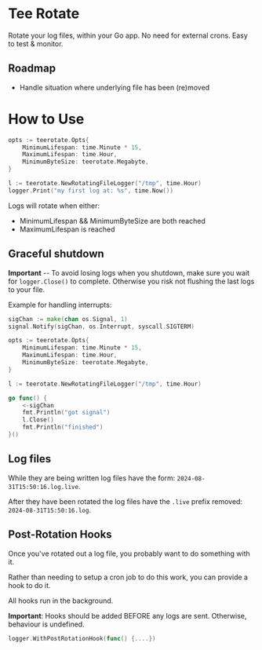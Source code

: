 # Tee Rotate
Rotate your log files, within your Go app. No need for external crons. Easy to test & monitor.

## Roadmap
* Handle situation where underlying file has been (re)moved

# How to Use
```go
opts := teerotate.Opts{
	MinimumLifespan: time.Minute * 15,
	MaximumLifespan: time.Hour,
	MinimumByteSize: teerotate.Megabyte,
}

l := teerotate.NewRotatingFileLogger("/tmp", time.Hour)
logger.Print("my first log at: %s", time.Now())
```

Logs will rotate when either:
* MinimumLifespan && MinimumByteSize are both reached
* MaximumLifespan is reached

## Graceful shutdown
**Important** -- To avoid losing logs when you shutdown, make sure you wait for `logger.Close()` to complete.
Otherwise you risk not flushing the last logs to your file.

Example for handling interrupts:

```go
sigChan := make(chan os.Signal, 1)
signal.Notify(sigChan, os.Interrupt, syscall.SIGTERM)

opts := teerotate.Opts{
	MinimumLifespan: time.Minute * 15,
	MaximumLifespan: time.Hour,
	MinimumByteSize: teerotate.Megabyte,
}

l := teerotate.NewRotatingFileLogger("/tmp", time.Hour)

go func() {
	<-sigChan
	fmt.Println("got signal")
	l.Close()
	fmt.Println("finished")
}()
```

## Log files
While they are being written log files have the form: `2024-08-31T15:50:16.log.live`.

After they have been rotated the log files have the `.live` prefix removed: `2024-08-31T15:50:16.log`.


## Post-Rotation Hooks
Once you've rotated out a log file, you probably want to do something with it.

Rather than needing to setup a cron job to do this work, you can provide a hook to do it.

All hooks run in the background.

**Important**: Hooks should be added BEFORE any logs are sent. Otherwise, behaviour is undefined.

```go
logger.WithPostRotationHook(func() {....})
```
